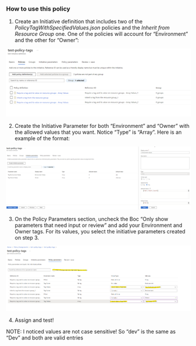 ### How to use this policy

1.	Create an Initiative definition that includes two of the _PolicyTagWithSpecifiedValues.json_ policies and the _Inherit from Resource Group_ one. One of the policies will account for “Environment” and the other for “Owner”:

<img src="Images/policiesViewExample.png"/> 

2.	Create the Initiative Parameter for both “Environment” and “Owner” with the allowed values that you want. Notice “Type” is “Array”. Here is an example of the format:

<img src="Images/initiativeParametersExample.png"/> 

3.	On the Policy Parameters section, uncheck the Boc “Only show parameters that need input or review” and add your Environment and Owner tags. For its values, you select the initiative parameters created on step 3.
 
 <img src="Images/policyParametersView.png"/> 
 
4.	Assign and test!

NOTE: I noticed values are not case sensitive! So “dev” is the same as “Dev” and both are valid entries
